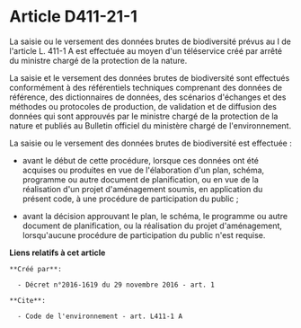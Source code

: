 # Article D411-21-1

La saisie ou le versement des données brutes de biodiversité prévus au I de l'article L. 411-1 A est effectuée au moyen d'un
téléservice créé par arrêté du ministre chargé de la protection de la nature. 

La saisie et le versement des données brutes de biodiversité sont effectués conformément à des référentiels techniques
comprenant des données de référence, des dictionnaires de données, des scénarios d'échanges et des méthodes ou protocoles de
production, de validation et de diffusion des données qui sont approuvés par le ministre chargé de la protection de la nature
et publiés au Bulletin officiel du ministère chargé de l'environnement. 

La saisie ou le versement des données brutes de biodiversité est effectuée :

- avant le début de cette procédure, lorsque ces données ont été acquises ou produites en vue de l'élaboration d'un plan,
schéma, programme ou autre document de planification, ou en vue de la réalisation d'un projet d'aménagement soumis, en
application du présent code, à une procédure de participation du public ;

- avant la décision approuvant le plan, le schéma, le programme ou autre document de planification, ou la réalisation du
projet d'aménagement, lorsqu'aucune procédure de participation du public n'est requise.

**Liens relatifs à cet article**

	**Créé par**:

	  - Décret n°2016-1619 du 29 novembre 2016 - art. 1

	**Cite**:

	  - Code de l'environnement - art. L411-1 A
